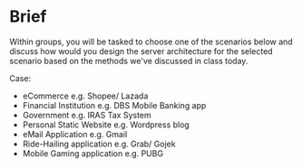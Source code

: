 # Brief
Within groups, you will be tasked to choose one of the scenarios below and discuss how would you design the server architecture for the selected scenario based on the methods we've discussed in class today.

Case:

- eCommerce e.g. Shopee/ Lazada
- Financial Institution e.g. DBS Mobile Banking app
- Government e.g. IRAS Tax System
- Personal Static Website e.g. Wordpress blog
- eMail Application e.g. Gmail
- Ride-Hailing application e.g. Grab/ Gojek
- Mobile Gaming application e.g. PUBG